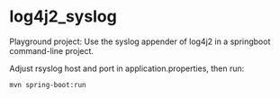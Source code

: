 # log4j2_syslog

Playground project: Use the syslog appender of log4j2 in a springboot command-line project.

Adjust rsyslog host and port in application.properties, then run:
```
mvn spring-boot:run
```
